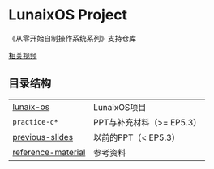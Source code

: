 # LunaixOS Project 

《从零开始自制操作系统系列》支持仓库

[相关视频](https://space.bilibili.com/12995787/channel/collectiondetail?sid=196337)

## 目录结构

| | |
|-----|------|
| [lunaix-os](lunaix-os/) | LunaixOS项目 |
| `practice-c*` | PPT与补充材料（>= EP5.3） |
| [previous-slides](previous-slides/) | 以前的PPT（< EP5.3） |
| [reference-material](reference-material/)| 参考资料 |
